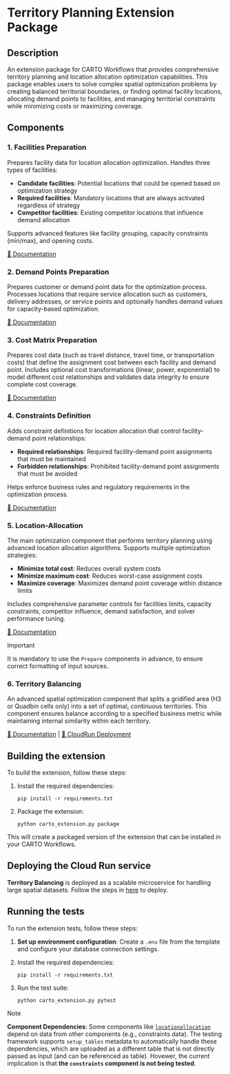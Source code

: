 # Territory Planning Extension Package

## Description

An extension package for CARTO Workflows that provides comprehensive territory planning and location allocation optimization capabilities. This package enables users to solve complex spatial optimization problems by creating balanced territorial boundaries, or finding optimal facility locations, allocating demand points to facilities, and managing territorial constraints while minimizing costs or maximizing coverage. 

## Components

### 1. **Facilities Preparation**
Prepares facility data for location allocation optimization. Handles three types of facilities:
- **Candidate facilities**: Potential locations that could be opened based on optimization strategy
- **Required facilities**: Mandatory locations that are always activated regardless of strategy  
- **Competitor facilities**: Existing competitor locations that influence demand allocation

Supports advanced features like facility grouping, capacity constraints (min/max), and opening costs.

[📖 Documentation](components/facilities/doc/)

### 2. **Demand Points Preparation**
Prepares customer or demand point data for the optimization process. Processes locations that require service allocation such as customers, delivery addresses, or service points and optionally handles demand values for capacity-based optimization.

[📖 Documentation](components/demandpoints/doc/)

### 3. **Cost Matrix Preparation**
Prepares cost data (such as travel distance, travel time, or transportation costs) that define the assignment cost between each facility and demand point. Includes optional cost transformations (linear, power, exponential) to model different cost relationships and validates data integrity to ensure complete cost coverage.

[📖 Documentation](components/costs/doc/)

### 4. **Constraints Definition**
Adds constraint definitions for location allocation that control facility-demand point relationships:
- **Required relationships**: Required facility-demand point assignments that must be maintained
- **Forbidden relationships**: Prohibited facility-demand point assignments that must be avoided

Helps enforce business rules and regulatory requirements in the optimization process.

[📖 Documentation](components/constraints/doc/)

### 5. **Location-Allocation**
The main optimization component that performs territory planning using advanced location allocation algorithms. Supports multiple optimization strategies:
- **Minimize total cost**: Reduces overall system costs
- **Minimize maximum cost**: Reduces worst-case assignment costs  
- **Maximize coverage**: Maximizes demand point coverage within distance limits

Includes comprehensive parameter controls for facilities limits, capacity constraints, competitor influence, demand satisfaction, and solver performance tuning.

[📖 Documentation](components/locationallocation/doc/)

> [!IMPORTANT]  
It is mandatory to use the `Prepare` components in advance, to ensure correct formatting of input sources.

### 6. **Territory Balancing**
An advanced spatial optimization component that splits a gridified area (H3 or Quadbin cells only) into a set of optimal, continuous territories. This component ensures balance according to a specified business metric while maintaining internal similarity within each territory.

[📖 Documentation](components/territorybalancing/doc/) | [🚀 CloudRun Deployment](cloudrun/territorybalancing/)


## Building the extension

To build the extension, follow these steps:

1. Install the required dependencies:
   ```
   pip install -r requirements.txt
   ```

2. Package the extension:
   ```
   python carto_extension.py package
   ```

This will create a packaged version of the extension that can be installed in your CARTO Workflows.

## Deploying the Cloud Run service
**Territory Balancing** is deployed as a scalable microservice for handling large spatial datasets. Follow the steps in [here](cloudrun/territorybalancing/) to deploy.

## Running the tests

To run the extension tests, follow these steps:

1. **Set up environment configuration**: Create a `.env` file from the template and configure your database connection settings.

2. Install the required dependencies:
   ```
   pip install -r requirements.txt
   ```

3. Run the test suite:
   ```
   python carto_extension.py pytest
   ```

> [!NOTE]  
> **Component Dependencies**: Some components like [`locationallocation`](components/locationallocation/) depend on data from other components (e.g., constraints data). The testing framework supports `setup_tables` metadata to automatically handle these dependencies, which are uploaded as a different table that is not directly passed as input (and can be referenced as table). Hovewer, the current implication is that **the `constraints` component is not being tested**.